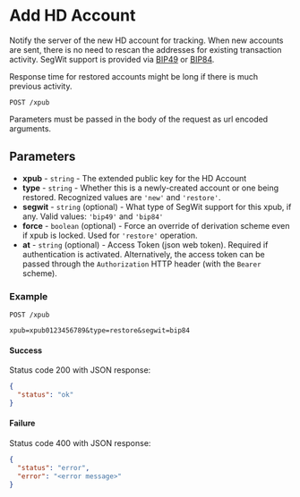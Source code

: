 # Add HD Account

Notify the server of the new HD account for tracking. When new accounts are sent, there is no need to rescan the addresses for existing transaction activity. SegWit support is provided via [BIP49](https://github.com/bitcoin/bips/blob/master/bip-0049.mediawiki) or [BIP84](https://github.com/bitcoin/bips/blob/master/bip-0084.mediawiki).

Response time for restored accounts might be long if there is much previous activity.


```
POST /xpub
```

Parameters must be passed in the body of the request as url encoded arguments.


## Parameters
* **xpub** - `string` - The extended public key for the HD Account
* **type** - `string` - Whether this is a newly-created account or one being restored. Recognized values are `'new'` and `'restore'`.
* **segwit** - `string` (optional) - What type of SegWit support for this xpub, if any. Valid values: `'bip49'` and `'bip84'`
* **force** - `boolean` (optional) - Force an override of derivation scheme even if xpub is locked. Used for `'restore'` operation.
* **at** - `string` (optional) - Access Token (json web token). Required if authentication is activated. Alternatively, the access token can be passed through the `Authorization` HTTP header (with the `Bearer` scheme).


### Example

```
POST /xpub

xpub=xpub0123456789&type=restore&segwit=bip84
```

#### Success
Status code 200 with JSON response:
```json
{
  "status": "ok"
}
```

#### Failure
Status code 400 with JSON response:
```json
{
  "status": "error",
  "error": "<error message>"
}
```
